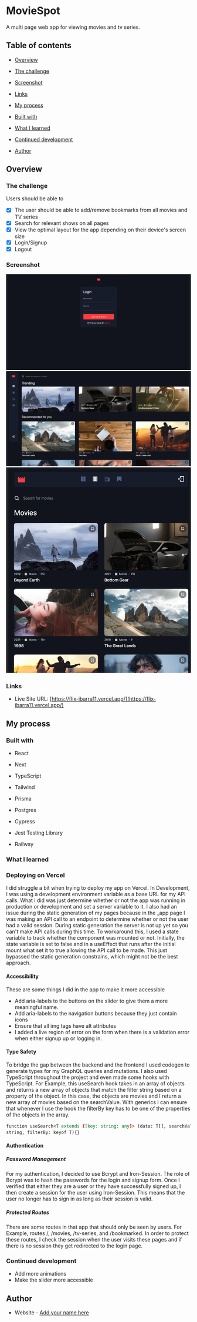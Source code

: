 # MovieSpot

A multi page web app for viewing movies and tv series.

## Table of contents

- [Overview](#overview)

- [The challenge](#the-challenge)

- [Screenshot](#screenshot)

- [Links](#links)

- [My process](#my-process)

- [Built with](#built-with)

- [What I learned](#what-i-learned)

- [Continued development](#continued-development)

- [Author](#author)

## Overview

### The challenge

Users should be able to

- [x] The user should be able to add/remove bookmarks from all movies and TV series
- [x] Search for relevant shows on all pages
- [x] View the optimal layout for the app depending on their device's screen size
- [x] Login/Signup
- [x] Logout

### Screenshot

![login page](/screenshots/login.png)
![home page](/screenshots/home.png)
![movies page](/screenshots/movies.png)

### Links

- Live Site URL: [https://flix-ibarra11.vercel.app/](https://flix-ibarra11.vercel.app/)

## My process

### Built with



- React

- Next

- TypeScript

- Tailwind

- Prisma

- Postgres

- Cypress

- Jest Testing Library

- Railway

### What I learned

### Deploying on Vercel

I did struggle a bit when trying to deploy my app on Vercel. In Development, I was using a development environment variable as a base URL for my API calls. What i did was just determine whether or not the app was running in production or development and set a server variable to it. I also had an issue during the static generation of my pages because in the \_app page I was making an API call to an endpoint to determine whether or not the user had a valid session. During static generation the server is not up yet so you can't make API calls during this time. To workaround this, I used a state variable to track whether the component was mounted or not. Initially, the state variable is set to false and in a useEffect that runs after the initial mount what set it to true allowing the API call to be made. This just bypassed the static generation constrains, which might not be the best approach.

#### Accessibility

These are some things I did in the app to make it more accessible

- Add aria-labels to the buttons on the slider to give them a more meaningful name.
- Add aria-labels to the navigation buttons because they just contain icons
- Ensure that all img tags have alt attributes
- I added a live region of error on the form when there is a validation error when either signup up or logging in.

#### Type Safety

To bridge the gap between the backend and the frontend I used codegen to generate types for my GraphQL queries and mutations. I also used TypeScript throughout the project and even made some hooks with TypeScript.
For Example, this useSearch hook takes in an array of objects and returns a new array of objects that match the filter string based on a property of the object. In this case, the objects are movies and I return a new array of movies based on the searchValue. With generics I can ensure that whenever I use the hook the filterBy key has to be one of the properties of the objects in the array.

```html
function useSearch<T extends {[key: string: any}> (data: T[], searchValue:
string, filterBy: keyof T){}
```

#### Authentication

##### Password Management

For my authentication, I decided to use Bcrypt and Iron-Session. The role of Bcrypt was to hash the passwords for the login and signup form. Once I verified that either they are a user or they have successfully signed up, I then create a session for the user using Iron-Session. This means that the user no longer has to sign in as long as their session is valid.

##### Protected Routes

There are some routes in that app that should only be seen by users. For Example, routes /, /movies, /tv-series, and /bookmarked. In order to protect these routes, I check the session when the user visits these pages and if there is no session they get redirected to the login page.

### Continued development

- Add more animations
- Make the slider more accessible

## Author

- Website - [Add your name here](https://www.your-site.com)
